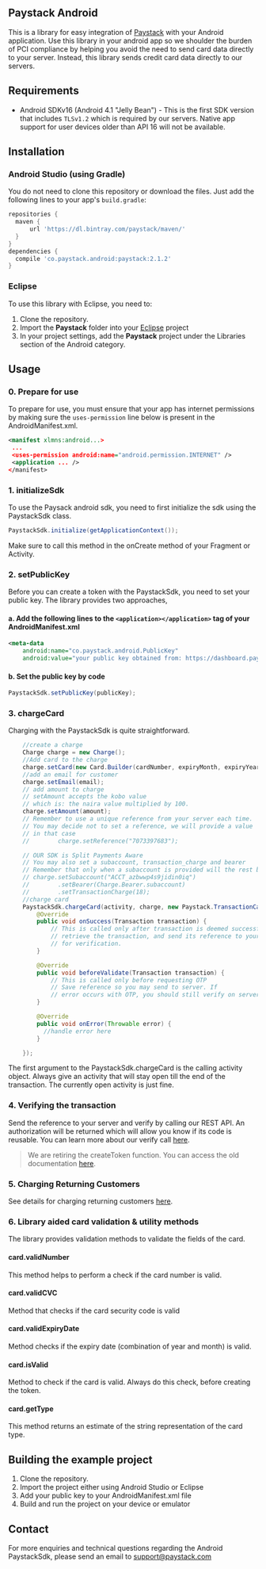 ## Paystack Android

This is a library for easy integration of [Paystack](https://paystack.com) with your Android application. Use this
library in your android app so we shoulder the burden of PCI compliance by helping you
avoid the need to send card data directly to your server. Instead, this library sends credit
card data directly to our servers.

## Requirements
- Android SDKv16 (Android 4.1 "Jelly Bean") - This is the first SDK version that includes
`TLSv1.2` which is required by our servers. Native app support for user devices older than
API 16 will not be available.

## Installation

### Android Studio (using Gradle)
You do not need to clone this repository or download the files. Just add the following lines to your app's `build.gradle`:

```gradle
repositories {
  maven {
      url 'https://dl.bintray.com/paystack/maven/'
  }
}
dependencies {
  compile 'co.paystack.android:paystack:2.1.2'
}
```

### Eclipse
To use this library with Eclipse, you need to:

1. Clone the repository.
2. Import the **Paystack** folder into your [Eclipse](http://help.eclipse.org/juno/topic/org.eclipse.platform.doc.user/tasks/tasks-importproject.htm) project
3. In your project settings, add the **Paystack** project under the Libraries section of the Android category.

## Usage

### 0. Prepare for use

To prepare for use, you must ensure that your app has internet permissions by making sure the `uses-permission` line below is present in the AndroidManifest.xml.

```xml
<manifest xlmns:android...>
 ...
 <uses-permission android:name="android.permission.INTERNET" />
 <application ... />
</manifest>
```

### 1. initializeSdk

To use the Paysack android sdk, you need to first initialize the sdk using the PaystackSdk class.

```java
PaystackSdk.initialize(getApplicationContext());
```

Make sure to call this method in the onCreate method of your Fragment or Activity.

### 2. setPublicKey

Before you can create a token with the PaystackSdk, you need to set your public key. The library provides two approaches,

#### a. Add the following lines to the `<application></application>` tag of your AndroidManifest.xml

```xml
<meta-data
    android:name="co.paystack.android.PublicKey"
    android:value="your public key obtained from: https://dashboard.paystack.co/#/settings/developer"/>
```

#### b. Set the public key by code

```java
PaystackSdk.setPublicKey(publicKey);
```

### 3. chargeCard
Charging with the PaystackSdk is quite straightforward.
```java
    //create a charge
    Charge charge = new Charge();
    //Add card to the charge
    charge.setCard(new Card.Builder(cardNumber, expiryMonth, expiryYear, cvc).build());
    //add an email for customer
    charge.setEmail(email);
    // add amount to charge
    // setAmount accepts the kobo value
    // which is: the naira value multiplied by 100.
    charge.setAmount(amount);
    // Remember to use a unique reference from your server each time.
    // You may decide not to set a reference, we will provide a value
    // in that case
    //        charge.setReference("7073397683");

    // OUR SDK is Split Payments Aware
    // You may also set a subaccount, transaction_charge and bearer
    // Remember that only when a subaccount is provided will the rest be used
    // charge.setSubaccount("ACCT_azbwwp4s9jidin0iq")
    //        .setBearer(Charge.Bearer.subaccount)
    //        .setTransactionCharge(18);
    //charge card
    PaystackSdk.chargeCard(activity, charge, new Paystack.TransactionCallback() {
        @Override
        public void onSuccess(Transaction transaction) {
            // This is called only after transaction is deemed successful
            // retrieve the transaction, and send its reference to your server
            // for verification.
        }

        @Override
        public void beforeValidate(Transaction transaction) {
            // This is called only before requesting OTP
            // Save reference so you may send to server. If
            // error occurs with OTP, you should still verify on server
        }

        @Override
        public void onError(Throwable error) {
          //handle error here
        }

    });
```
The first argument to the PaystackSdk.chargeCard is the calling activity object. Always
give an activity that will stay open till the end of the transaction. The currently
open activity is just fine.

### 4. Verifying the transaction
Send the reference to your server and verify by calling our REST API. An authorization will be returned which
will allow you know if its code is reusable. You can learn more about our verify call [here](https://developers.paystack.co/docs/verifying-transactions).


> We are retiring the createToken function. You can access the old documentation [here](CREATETOKEN.md).


### 5. Charging Returning Customers
See details for charging returning customers [here](https://developers.paystack.co/docs/charging-returning-customers).

### 6. Library aided card validation & utility methods
The library provides validation methods to validate the fields of the card.

#### card.validNumber
This method helps to perform a check if the card number is valid.

#### card.validCVC
Method that checks if the card security code is valid

#### card.validExpiryDate
Method checks if the expiry date (combination of year and month) is valid.

#### card.isValid
Method to check if the card is valid. Always do this check, before creating the token.

#### card.getType
This method returns an estimate of the string representation of the card type.

## Building the example project

1. Clone the repository.
2. Import the project either using Android Studio or Eclipse
3. Add your public key to your AndroidManifest.xml file
4. Build and run the project on your device or emulator

## Contact

For more enquiries and technical questions regarding the Android PaystackSdk, please send an email to support@paystack.com
